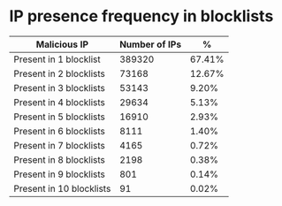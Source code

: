 # IP presence frequency in blocklists
| Malicious IP | Number of IPs | % |
|----|----|----|
| Present in 1 blocklist | 389320 | 67.41% |
| Present in 2 blocklists | 73168 | 12.67% |
| Present in 3 blocklists | 53143 | 9.20% |
| Present in 4 blocklists | 29634 | 5.13% |
| Present in 5 blocklists | 16910 | 2.93% |
| Present in 6 blocklists | 8111 | 1.40% |
| Present in 7 blocklists | 4165 | 0.72% |
| Present in 8 blocklists | 2198 | 0.38% |
| Present in 9 blocklists | 801 | 0.14% |
| Present in 10 blocklists | 91 | 0.02% |
